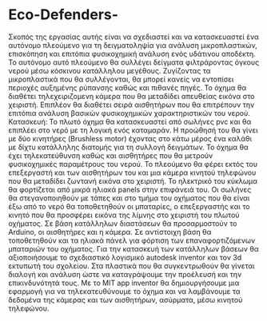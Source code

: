 # Eco-Defenders-
Σκοπός της εργασίας αυτής είναι να σχεδιαστεί και να κατασκευαστεί ένα αυτόνομο πλεούμενο για τη δειγματοληψία για ανάλυση μικροπλαστικών, επισκόπηση και επιτόπια φυσικοχημική ανάλυση ενός υδάτινου αποδέκτη. Το αυτόνομο αυτό πλεούμενο θα συλλέγει δείγματα φιλτράροντας όγκους νερού μέσω κόσκινου κατάλληλου μεγέθους. Ζυγίζοντας τα μικροπλαστικά που θα συλλέγονται, θα μπορεί κανείς να εντοπίσει περιοχές αυξημένης ρύπανσης καθώς και πιθανές πηγές. Το όχημα θα διαθέτει τηλεχειριζομενη κάμερα που θα μεταδίδει απευθείας εικόνα στο χειριστή. Επιπλέον θα διαθέτει σειρά αισθητήρων που θα επιτρέπουν την επιτόπια ανάλυση βασικών φυσικοχημικών χαρακτηριστικών του νερού.   Κατασκευή:  Το πλωτό όχημα θα κατασκευαστεί από σωλήνες pvc και θα επιπλέει στο νερό με τη λογική ενός καταμαράν. Η προώθησή του θα γίνει με δύο κινητήρες (Brushless motor) έχοντας στο κάτω μέρος ένα καλάθι με δίχτυ κατάλληλης διατομής για τη συλλογή δειγμάτων. Το όχημα θα έχει τηλεκατεύθυνση καθώς και αισθητήρες που θα μετρούν φυσικοχημικές παραμέτρους του νερού. Το πλεούμενο θα φέρει εκτός του επεξεργαστή και των αισθητήρων του και μια κάμερα κινητού τηλεφώνου που θα μεταδίδει  ζωντανή εικόνα στο χειριστή. Το ηλεκτρικό του κύκλωμα θα φορτίζεται από μικρά ηλιακά panels στην επιφάνειά του.  Οι σωλήνες θα στεγανοποιηθούν με τάπες και στο τμήμα του οχήματος που θα είναι έξω από το νερό θα τοποθετηθούν οι μπαταρίες, ο επεξεργαστής και το κινητό που θα προσφέρει εικόνα της λίμνης στο χειριστή του πλωτού οχήματος. Σε βάση κατάλληλων διαστάσεων θα προσαρμοστούν το Arduino, οι αισθητήρες και η κάμερα. Σε αντίστοιχη βάση θα τοποθετηθούν και τα ηλιακά πάνελ για φόρτιση των επαναφορτιζόμενων μπαταριών του οχήματος. Για την κατασκευή των κατάλληλων βάσεων θα αξιοποιήσουμε το σχεδιαστικό λογισμικό autodesk inventor και τον 3d εκτυπωτή του σχολείου.   Στα πλαστικά που θα συγκεντρωθούν θα γίνεται διαλογή και ανάλυση ώστε να καταγράψουμε την προέλευσή και την επικινδυνότητά τους.   Με το MIT app inventor θα δημιουργήσουμε μια εφαρμογή για να τηλεκατευθύνουμε το όχημα και να λαμβάνουμε τα δεδομένα της κάμερας και των αισθητήρων, ασύρματα, μέσω κινητού τηλεφώνου. 
